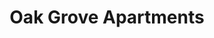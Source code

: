 ---
title: Oak Grove Apartments
phone: (408) 960-6295
website: http://www.roemcorp.com/projects/oak-grove/
management: 
tags: []
---